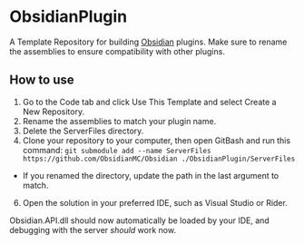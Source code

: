 # ObsidianPlugin
A Template Repository for building [Obsidian](https://github.com/Naamloos/Obsidian) plugins. Make sure to rename the assemblies to ensure compatibility with other plugins.

## How to use
1. Go to the Code tab and click Use This Template and select Create a New Repository.
2. Rename the assemblies to match your plugin name.
3. Delete the ServerFiles directory.
4. Clone your repository to your computer, then open GitBash and run this command: `git submodule add --name ServerFiles https://github.com/ObsidianMC/Obsidian ./ObsidianPlugin/ServerFiles`
  * If you renamed the directory, update the path in the last argument to match.
6. Open the solution in your preferred IDE, such as Visual Studio or Rider.

Obsidian.API.dll should now automatically be loaded by your IDE, and debugging with the server _should_ work now.
